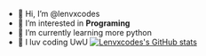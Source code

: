 - 👋 Hi, I’m @lenvxcodes
- 👀 I’m interested in **Programing**
- 🌱 I’m currently learning more python
- 💞️ I luv coding UwU
[![Lenvxcodes's GitHub stats](https://github-readme-stats.vercel.app/api?username=lenvxcodes)](https://github.com/anuraghazra/github-readme-stats)

